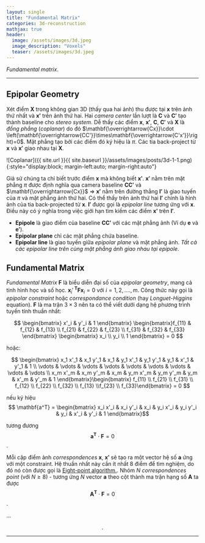 ```yaml
---
layout: single
title: "Fundamental Matrix"
categories: 3d-reconstruction
mathjax: true
header:
  image: /assets/images/3d.jpeg
  image_description: "Voxels"
  teaser: /assets/images/3d.jpeg
---
```


*Fundamental matrix*.

---

## Epipolar Geometry

Xét điểm $\mathbf{X}$ trong không gian 3D (thấy qua hai ảnh) thu được tại $\mathbf{x}$ trên ảnh thứ nhất và $\mathbf{x'}$ 
trên ảnh thứ hai. Hai *camera center* lần lượt là $\mathbf{C}$ và $\mathbf{C'}$ tạo thành baseline cho *stereo system*. 
Dễ thấy các điểm $\mathbf{x}$, $\mathbf{x'}$, $\mathbf{C}$, $\mathbf{C'}$ và $\mathbf{X}$ là *đồng phẳng* (*coplanar*) 
do đó $\mathbf{\overrightarrow{Cx}}\cdot \left(\mathbf{\overrightarrow{CC'}}\times\mathbf{\overrightarrow{C'x'}}\right)=0$. 
Mặt phẳng tạo bởi các điểm đó ký hiệu là $\pi$. Các tia back-project từ $\mathbf{x}$ và $\mathbf{x'}$ giao nhau tại $\mathbf{X}$.

![Coplanar]({{ site.url }}{{ site.baseurl }}/assets/images/posts/3d-1-1.png){:style="display:block; margin-left:auto; margin-right:auto"}


Giả sử chúng ta chỉ biết trước điểm $\mathbf{x}$ mà không biết $\mathbf{x'}$. $\mathbf{x'}$ nằm trên mặt phẳng $\pi$ 
được định nghĩa qua camera baseline $\mathbf{CC'}$ và $\mathbf{\overrightarrow{Cx}}$ $\Rightarrow$ $\mathbf{x'}$ nằm 
trên đường thẳng $\mathbf{l'}$ là giao tuyến của $\pi$ và mặt phẳng ảnh thứ hai. Có thể thấy trên ảnh thứ hai 
$\mathbf{l'}$ chính là hình ảnh của tia back-projected từ $\mathbf{x}$. $\mathbf{l'}$ được gọi là *epipolar line* tương ứng 
với $\mathbf{x}$. Điều này có ý nghĩa trong việc giới hạn tìm kiếm các điểm $\mathbf{x'}$ trên $\mathbf{l'}$.

* **Epipole** là giao điểm của baseline $\mathbf{CC'}$ với các mặt phẳng ảnh (Ví dụ $\mathbf{e}$ và $\mathbf{e'}$).
* **Epipolar plane** chỉ các mặt phẳng chứa baseline.
* **Epipolar line** là giao tuyến giữa *epipolar plane* và mặt phẳng ảnh. *Tất cả các epipolar line trên cùng mặt phẳng 
  ảnh giao nhau tại epipole*.
  
## Fundamental Matrix

*Fundamental Matrix* $\mathbf{F}$ là biểu diễn đại số của *epipolar geometry*, mang cả tính hình học và số học.
$\mathbf{x}_i'^{\ \mathbf{T}}\mathbf{F} \mathbf{x}_i = 0$ với $i=1,2,....,m$. Công thức này gọi là *epipolar constraint* 
hoặc *correspondance condition* (hay *Longuet-Higgins* equation). $\mathbf{F}$ là ma trận $3 \times 3$ nên ta có thể 
viết dưới dạng hệ phương trình tuyến tính thuần nhất:

$$ \begin{bmatrix} x'_i & y'_i & 1 \end{bmatrix}
\begin{bmatrix}f_{11} & f_{12} & f_{13} \\ f_{21} & f_{22} & f_{23} \\ f_{31} & f_{32} & f_{33} \end{bmatrix}
\begin{bmatrix} x_i \\ y_i \\ 1 \end{bmatrix} = 0 $$

hoặc:

$$
\begin{bmatrix} x_1 x'_1 & x_1 y'_1 & x_1 & y_1 x'_1 & y_1 y'_1 & y_1 &  x'_1 & y'_1 & 1 \\ \vdots & \vdots & \vdots & \vdots & \vdots & \vdots & \vdots & \vdots & \vdots \\ x_m x'_m & x_m y'_m & x_m & y_m x'_m & y_m y'_m & y_m &  x'_m & y'_m & 1 \end{bmatrix}\begin{bmatrix} f_{11} \\ f_{21} \\ f_{31} \\ f_{12} \\ f_{22} \\ f_{32} \\ f_{13} \\f_{23} \\ f_{33}\end{bmatrix} = 0
$$

nếu ký hiệu $$ \mathbf{a^T} = \begin{bmatrix} x_i x'_i & x_i y'_i & x_i & y_i x'_i & y_i y'_i & y_i &  x'_i & y'_i & 1 \end{bmatrix}$$

tương đương $$\mathbf{a^T} \cdot \mathbf{F} = 0$$.

Mỗi cặp điểm ảnh *correspondences* $\mathbf{x}$, $\mathbf{x'}$ sẽ tạo ra một vector hệ số $\mathbf{a}$ ứng với một 
constraint. Hệ thuần nhất này cần ít nhất 8 điểm để tìm nghiệm, do đó nó còn được gọi là [Eight-point algorithm.](https://en.wikipedia.org/wiki/Eight-point_algorithm).
Nhóm $N$ *correspondences point* (với $N \geq 8$) - tương ứng $N$ vector $\mathbf{a}$ theo cột thành ma trận hạng số 
$\mathbf{A}$ ta được $$\mathbf{A^T} \cdot \mathbf{F} = 0$$.

...

<div align="center">.</div> 

---